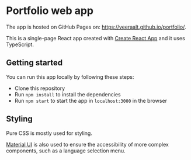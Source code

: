 # Portfolio web app

The app is hosted on GitHub Pages on: https://veeraalt.github.io/portfolio/.

This is a single-page React app created with [Create React App](https://github.com/facebook/create-react-app) and it uses TypeScript.

## Getting started

You can run this app locally by following these steps:

- Clone this repository
- Run `npm install` to install the dependencies
- Run `npm start` to start the app in `localhost:3000` in the browser

## Styling

Pure CSS is mostly used for styling.

[Material UI](https://mui.com/) is also used to ensure the accessibility of more complex components, such as a language selection menu.
